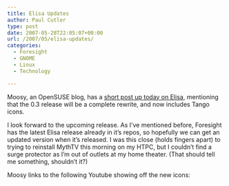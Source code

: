```yaml
---
title: Elisa Updates
author: Paul Cutler
type: post
date: 2007-05-28T22:05:07+00:00
url: /2007/05/elisa-updates/
categories:
  - Foresight
  - GNOME
  - Linux
  - Technology

---
```

Moosy, an OpenSUSE blog, has a [short post up today on Elisa][1], mentioning that the 0.3 release will be a complete rewrite, and now includes Tango icons.

I look forward to the upcoming release. As I&#8217;ve mentioned before, Foresight has the latest Elisa release already in it&#8217;s repos, so hopefully we can get an updated version when it&#8217;s released. I was this close (holds fingers apart) to trying to reinstall MythTV this morning on my HTPC, but I couldn&#8217;t find a surge protector as I&#8217;m out of outlets at my home theater. (That should tell me something, shouldn&#8217;t it?)

Moosy links to the following Youtube showing off the new icons:

 [1]: http://moosy.blogspot.com/2007/05/elisa-goes-tango.html